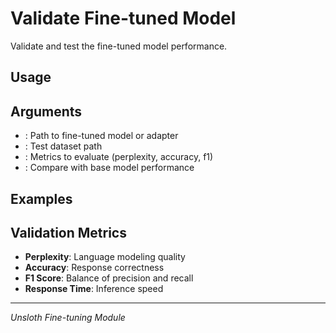 # Validate Fine-tuned Model

Validate and test the fine-tuned model performance.

## Usage



## Arguments

- : Path to fine-tuned model or adapter
- : Test dataset path
- : Metrics to evaluate (perplexity, accuracy, f1)
- : Compare with base model performance

## Examples



## Validation Metrics

- **Perplexity**: Language modeling quality
- **Accuracy**: Response correctness
- **F1 Score**: Balance of precision and recall
- **Response Time**: Inference speed

---
*Unsloth Fine-tuning Module*
